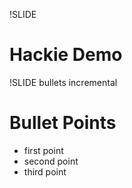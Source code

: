 !SLIDE 
# Hackie Demo #

!SLIDE bullets incremental
# Bullet Points #

* first point
* second point
* third point
